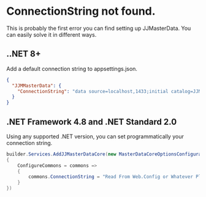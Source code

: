 
# ConnectionString not found.

This is probably the first error you can find setting up JJMasterData. You can easily 
solve it in different ways.

## ..NET 8+
Add a default connection string to appsettings.json.
```json
{
  "JJMMasterData": {
    "ConnectionString": "data source=localhost,1433;initial catalog=JJMasterData;user id=sa;password=****;"
  }
} 
```

## .NET Framework 4.8 and .NET Standard 2.0
Using any supported .NET version, you can set programmatically your connection string.
```csharp
builder.Services.AddJJMasterDataCore(new MasterDataCoreOptionsConfiguration()
{
    ConfigureCommons = commons =>
    {
        commons.ConnectionString = "Read From Web.Config or Whatever Place You Want";
    } 
})
```
